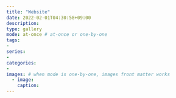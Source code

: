 ```yaml
---
title: "Website"
date: 2022-02-01T04:30:58+09:00
description: 
type: gallery
mode: at-once # at-once or one-by-one
tags:
-
series:
-
categories:
-
images: # when mode is one-by-one, images front matter works
  - image: 
    caption: 
---
```

